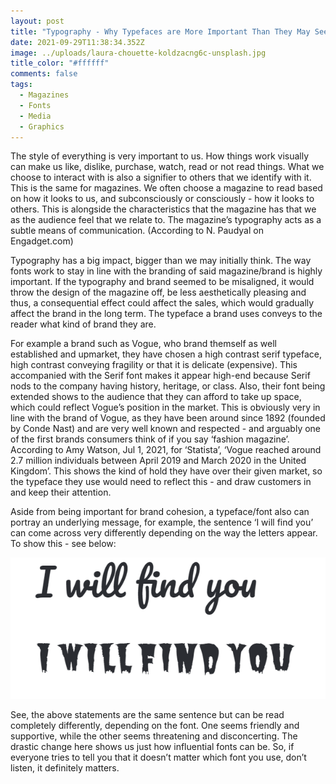 ```yaml
---
layout: post
title: "Typography - Why Typefaces are More Important Than They May Seem "
date: 2021-09-29T11:38:34.352Z
image: ../uploads/laura-chouette-koldzacng6c-unsplash.jpg
title_color: "#ffffff"
comments: false
tags:
  - Magazines
  - Fonts
  - Media
  - Graphics
---
```

The style of everything is very important to us. How things work visually can make us like, dislike, purchase, watch, read or not read things. What we choose to interact with is also a signifier to others that we identify with it. This is the same for magazines. We often choose a magazine to read based on how it looks to us, and subconsciously or consciously - how it looks to others. This is alongside the characteristics that the magazine has that we as the audience feel that we relate to. The magazine’s typography acts as a subtle means of communication. (According to [](https://www.engadget.com/about/editors/nabin-paudyal)N. Paudyal on Engadget.com) 

Typography has a big impact, bigger than we may initially think. The way fonts work to stay in line with the branding of said magazine/brand is highly important. If the typography and brand seemed to be misaligned, it would throw the design of the magazine off, be less aesthetically pleasing and thus, a consequential effect could affect the sales, which would gradually affect the brand in the long term. The typeface a brand uses conveys to the reader what kind of brand they are.

For example a brand such as Vogue, who brand themself as well established and upmarket, they have chosen a high contrast serif typeface, high contrast conveying fragility or that it is delicate (expensive). This accompanied with the Serif font makes it appear high-end because Serif nods to the company having history, heritage, or class. Also, their font being extended shows to the audience that they can afford to take up space, which could reflect Vogue’s position in the market. This is obviously very in line with the brand of Vogue, as they have been around since 1892 (founded by Conde Nast) and are very well known and respected - and arguably one of the first brands consumers think of if you say ‘fashion magazine’. According to Amy Watson, Jul 1, 2021, for ‘Statista’, ‘Vogue reached around 2.7 million individuals between April 2019 and March 2020 in the United Kingdom’. This shows the kind of hold they have over their given market, so the typeface they use would need to reflect this - and draw customers in and keep their attention. 

Aside from being important for brand cohesion, a typeface/font also can portray an underlying message, for example, the sentence ‘I will find you’ can come across very differently depending on the way the letters appear. To show this - see below:

![Text saying 'I will find you' twice, the first in one font which looks friendly with a soft edged, bouncy look to it, and the other looking scary/disconcerting like it's from a horror movie](../uploads/capture-find-you.png)

See, the above statements are the same sentence but can be read completely differently, depending on the font. One seems friendly and supportive, while the other seems threatening and disconcerting. The drastic change here shows us just how influential fonts can be. So, if everyone tries to tell you that it doesn’t matter which font you use, don’t listen, it definitely matters.

<!--EndFragment-->